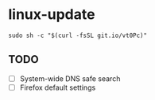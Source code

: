 # linux-update

`sudo sh -c "$(curl -fsSL git.io/vt0Pc)"`


## TODO

- [ ] System-wide DNS safe search
- [ ] Firefox default settings

